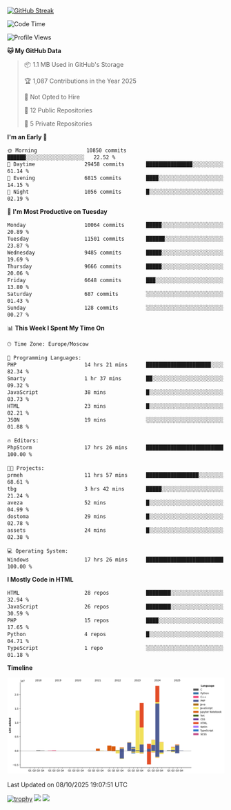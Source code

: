 [![GitHub Streak](https://github-readme-streak-stats.herokuapp.com/?user=yogik10)](https://git.io/streak-stats)
<!--START_SECTION:waka-->
![Code Time](http://img.shields.io/badge/Code%20Time-1%2C709%20hrs%2035%20mins-blue)

![Profile Views](http://img.shields.io/badge/Profile%20Views-0-blue)

**🐱 My GitHub Data** 

> 📦 1.1 MB Used in GitHub's Storage 
 > 
> 🏆 1,087 Contributions in the Year 2025
 > 
> 🚫 Not Opted to Hire
 > 
> 📜 12 Public Repositories 
 > 
> 🔑 5 Private Repositories 
 > 
**I'm an Early 🐤** 

```text
🌞 Morning                10850 commits       ██████░░░░░░░░░░░░░░░░░░░   22.52 % 
🌆 Daytime                29458 commits       ███████████████░░░░░░░░░░   61.14 % 
🌃 Evening                6815 commits        ████░░░░░░░░░░░░░░░░░░░░░   14.15 % 
🌙 Night                  1056 commits        █░░░░░░░░░░░░░░░░░░░░░░░░   02.19 % 
```
📅 **I'm Most Productive on Tuesday** 

```text
Monday                   10064 commits       █████░░░░░░░░░░░░░░░░░░░░   20.89 % 
Tuesday                  11501 commits       ██████░░░░░░░░░░░░░░░░░░░   23.87 % 
Wednesday                9485 commits        █████░░░░░░░░░░░░░░░░░░░░   19.69 % 
Thursday                 9666 commits        █████░░░░░░░░░░░░░░░░░░░░   20.06 % 
Friday                   6648 commits        ███░░░░░░░░░░░░░░░░░░░░░░   13.80 % 
Saturday                 687 commits         ░░░░░░░░░░░░░░░░░░░░░░░░░   01.43 % 
Sunday                   128 commits         ░░░░░░░░░░░░░░░░░░░░░░░░░   00.27 % 
```


📊 **This Week I Spent My Time On** 

```text
🕑︎ Time Zone: Europe/Moscow

💬 Programming Languages: 
PHP                      14 hrs 21 mins      █████████████████████░░░░   82.34 % 
Smarty                   1 hr 37 mins        ██░░░░░░░░░░░░░░░░░░░░░░░   09.32 % 
JavaScript               38 mins             █░░░░░░░░░░░░░░░░░░░░░░░░   03.73 % 
HTML                     23 mins             █░░░░░░░░░░░░░░░░░░░░░░░░   02.21 % 
JSON                     19 mins             ░░░░░░░░░░░░░░░░░░░░░░░░░   01.88 % 

🔥 Editors: 
PhpStorm                 17 hrs 26 mins      █████████████████████████   100.00 % 

🐱‍💻 Projects: 
prmeh                    11 hrs 57 mins      █████████████████░░░░░░░░   68.61 % 
tbg                      3 hrs 42 mins       █████░░░░░░░░░░░░░░░░░░░░   21.24 % 
aveza                    52 mins             █░░░░░░░░░░░░░░░░░░░░░░░░   04.99 % 
dostoma                  29 mins             █░░░░░░░░░░░░░░░░░░░░░░░░   02.78 % 
assets                   24 mins             █░░░░░░░░░░░░░░░░░░░░░░░░   02.38 % 

💻 Operating System: 
Windows                  17 hrs 26 mins      █████████████████████████   100.00 % 
```

**I Mostly Code in HTML** 

```text
HTML                     28 repos            ████████░░░░░░░░░░░░░░░░░   32.94 % 
JavaScript               26 repos            ████████░░░░░░░░░░░░░░░░░   30.59 % 
PHP                      15 repos            ████░░░░░░░░░░░░░░░░░░░░░   17.65 % 
Python                   4 repos             █░░░░░░░░░░░░░░░░░░░░░░░░   04.71 % 
TypeScript               1 repo              ░░░░░░░░░░░░░░░░░░░░░░░░░   01.18 % 
```



**Timeline**

![Lines of Code chart](https://raw.githubusercontent.com/Yogik10/Yogik10/main/assets/bar_graph.png)


 Last Updated on 08/10/2025 19:07:51 UTC
<!--END_SECTION:waka-->
[![trophy](https://github-profile-trophy.vercel.app/?username=yogik10)](https://github.com/ryo-ma/github-profile-trophy)
![](https://github-profile-summary-cards.vercel.app/api/cards/profile-details?username=yogik10&theme=solarized_dark)
![](https://github-profile-summary-cards.vercel.app/api/cards/most-commit-language?username=yogik10&theme=solarized_dark)


